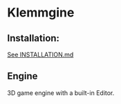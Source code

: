 # Klemmgine

## Installation:

[See INSTALLATION.md](INSTALLATION.md)

## Engine

3D game engine with a built-in Editor.

[comment]: <> (This file is still not done.)
